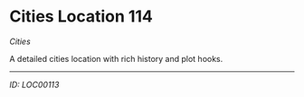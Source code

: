 # Cities Location 114

*Cities*

A detailed cities location with rich history and plot hooks.

---
*ID: LOC00113*